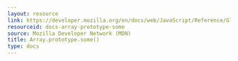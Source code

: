 ```yaml
---
layout: resource
link: https://developer.mozilla.org/en/docs/web/JavaScript/Reference/Global_Objects/Array/some
resourceid: docs-array-prototype-some
source: Mozilla Developer Network (MDN)
title: Array.prototype.some()
type: docs
---
```


